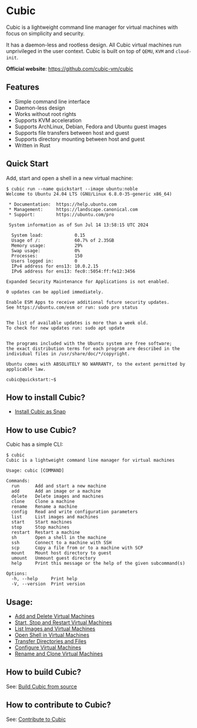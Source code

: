 # Cubic

Cubic is a lightweight command line manager for virtual machines with focus on simplicity and security.

It has a daemon-less and rootless design. All Cubic virtual machines run unprivileged in the user context.
Cubic is built on top of `QEMU`, `KVM` and `cloud-init`.

**Official website**: https://github.com/cubic-vm/cubic

## Features

- Simple command line interface
- Daemon-less design
- Works without root rights
- Supports KVM acceleration
- Supports ArchLinux, Debian, Fedora and Ubuntu guest images
- Supports file transfers between host and guest
- Supports directory mounting between host and guest
- Written in Rust

## Quick Start

Add, start and open a shell in a new virtual machine:
```
$ cubic run --name quickstart --image ubuntu:noble
Welcome to Ubuntu 24.04 LTS (GNU/Linux 6.8.0-35-generic x86_64)

 * Documentation:  https://help.ubuntu.com
 * Management:     https://landscape.canonical.com
 * Support:        https://ubuntu.com/pro

 System information as of Sun Jul 14 13:58:15 UTC 2024

  System load:            0.15
  Usage of /:             60.7% of 2.35GB
  Memory usage:           29%
  Swap usage:             0%
  Processes:              150
  Users logged in:        0
  IPv4 address for ens13: 10.0.2.15
  IPv6 address for ens13: fec0::5054:ff:fe12:3456

Expanded Security Maintenance for Applications is not enabled.

0 updates can be applied immediately.

Enable ESM Apps to receive additional future security updates.
See https://ubuntu.com/esm or run: sudo pro status


The list of available updates is more than a week old.
To check for new updates run: sudo apt update


The programs included with the Ubuntu system are free software;
the exact distribution terms for each program are described in the
individual files in /usr/share/doc/*/copyright.

Ubuntu comes with ABSOLUTELY NO WARRANTY, to the extent permitted by
applicable law.

cubic@quickstart:~$ 
```

## How to install Cubic?
- [Install Cubic as Snap](docs/install/snap.md)

## How to use Cubic?

Cubic has a simple CLI:
```
$ cubic
Cubic is a lightweight command line manager for virtual machines

Usage: cubic [COMMAND]

Commands:
  run      Add and start a new machine
  add      Add an image or a machine
  delete   Delete images and machines
  clone    Clone a machine
  rename   Rename a machine
  config   Read and write configuration parameters
  list     List images and machines
  start    Start machines
  stop     Stop machines
  restart  Restart a machine
  sh       Open a shell in the machine
  ssh      Connect to a machine with SSH
  scp      Copy a file from or to a machine with SCP
  mount    Mount host directory to guest
  umount   Unmount guest directory
  help     Print this message or the help of the given subcommand(s)

Options:
  -h, --help     Print help
  -V, --version  Print version
```

## Usage:
- [Add and Delete Virtual Machines](docs/usage/add_delete.md)
- [Start, Stop and Restart Virtual Machines](docs/usage/start_stop.md)
- [List Images and Virtual Machines](docs/usage/list.md)
- [Open Shell in Virtual Machines](docs/usage/sh.md)
- [Transfer Directories and Files](docs/usage/copy_mount.md)
- [Configure Virtual Machines](docs/usage/configure.md)
- [Rename and Clone Virtual Machines](docs/usage/rename_clone.md)

## How to build Cubic?

See: [Build Cubic from source](docs/build.md)

## How to contribute to Cubic?

See: [Contribute to Cubic](CONTRIBUTING.md)
